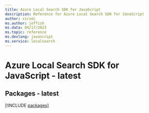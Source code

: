 ```yaml
---
title: Azure Local Search SDK for JavaScript
description: Reference for Azure Local Search SDK for JavaScript
author: xirzec
ms.author: jeffish
ms.data: 04/17/2023
ms.topic: reference
ms.devlang: javascript
ms.service: localsearch
---
```

# Azure Local Search SDK for JavaScript - latest
## Packages - latest
[!INCLUDE [packages](local-search-index.md)]